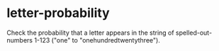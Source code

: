 # letter-probability
Check the probability that a letter appears in the string of spelled-out-numbers 1-123 ("one" to "onehundredtwentythree"). 
